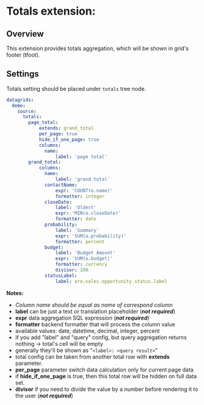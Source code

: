 Totals extension:
=======

Overview
--------
This extension provides totals aggregation, which will be shown in grid's footer (tfoot).

Settings
---------
Totals setting should be placed under `totals` tree node.

```yml
datagrids:
  demo:
    source:
      totals:
        page_total:
            extends: grand_total
            per_page: true
            hide_if_one_page: true
            columns:
              name:
                  label: 'page total'
        grand_total:          
            columns:
              name:
                  label: 'grand total'
              contactName:
                  expr: 'COUNT(o.name)'
                  formatter: integer
              closeDate:
                  label: 'Oldest'
                  expr: 'MIN(o.closeDate)'
                  formatter: date
              probability:
                  label: 'Summary'
                  expr: 'SUM(o.probability)'
                  formatter: percent
              budget:
                  label: 'Budget Amount'
                  expr: 'SUM(o.budget)'
                  formatter: currency
                  divisor: 100
              statusLabel:
                  label: oro.sales.opportunity.status.label
```

**Notes:**
- _Column name should be equal as name of correspond column_
- **label** can be just a text or translation placeholder (***not required***)
- **expr** data aggregation SQL expression (***not required***)
- **formatter** backend formatter that will process the column value
- available values: date, datetime, decimal, integer, percent
- if you add "label" and "query" config, but query aggregation returns nothing -> total's cell will be empty 
- generally they'll be shown as "`<label>: <query result>`"
- total config can be taken from another total row with **extends** parameter.
- **per_page** parameter switch data calculation only for current page data
- if **hide_if_one_page** is true, then this total row will be hidden on full data set.
- **divisor** if you need to divide the value by a number before rendering it to the user (***not required***)
